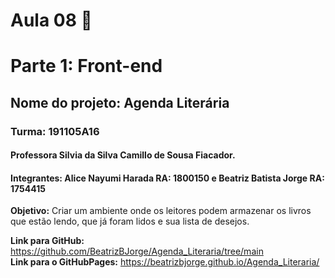 # Aula 08 📖

# Parte 1: Front-end
## Nome do projeto: Agenda Literária
### Turma: 191105A16
#### Professora Silvia da Silva Camillo de Sousa Fiacador.
#### Integrantes: Alice Nayumi Harada RA: 1800150 e  Beatriz Batista Jorge RA: 1754415
 
**Objetivo:**
	Criar um ambiente onde os leitores podem armazenar os livros que estão lendo, que já foram lidos e sua lista de desejos.

**Link para GitHub:** https://github.com/BeatrizBJorge/Agenda_Literaria/tree/main  
**Link para o GitHubPages:**  https://beatrizbjorge.github.io/Agenda_Literaria/

